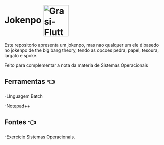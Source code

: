 # Jokenpo <img align="center" alt="Grasi-Flutter" height="100" width="80" src="https://media.giphy.com/media/clOWinPvBylQXzBOLr/giphy.gif?cid=ecf05e475b71fipmby2cbqpg29fnnpvlhhauxa1crdgplse8&rid=giphy.gif&ct=s">
Este repositorio apresenta um jokenpo, mas nao qualquer um ele é basedo no jokenpo de the big bang theory, tendo as opcoes pedra, papel, tesoura, largato e spoke. 

Feito para complementar a nota da materia de Sistemas Operacionais

## Ferramentas :point_left:
-LInguagem Batch

-Notepad++
## Fontes :point_left:

-Exercicio Sistemas Operacionais.
